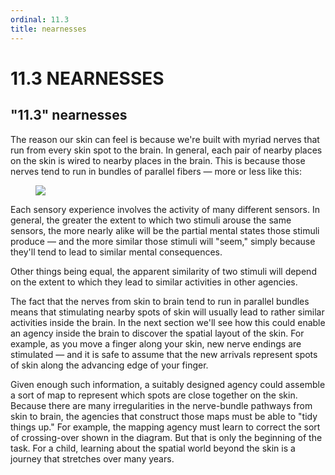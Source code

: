 ```yaml
---
ordinal: 11.3
title: nearnesses
---
```


# 11.3 NEARNESSES

<h2>"11.3" nearnesses</h2>
The reason our skin can feel is because we're built with myriad nerves that run from every skin spot to the brain. In general, each pair of nearby places on the skin is wired to nearby places in the brain. This is because those nerves tend to run in bundles of parallel fibers &mdash; more or less like this:

<figure><img src="/images/ch11/11-2.png"></img></figure>
Each sensory experience involves the activity of many different sensors. In general, the greater the extent to which two stimuli arouse the same sensors, the more nearly alike will be the partial mental states those stimuli produce &mdash; and the more similar those stimuli will "seem," simply because they'll tend to lead to similar mental consequences.

Other things being equal, the apparent similarity of two stimuli will depend on the extent to which they lead to similar activities in other agencies.

The fact that the nerves from skin to brain tend to run in parallel bundles means that stimulating nearby spots of skin will usually lead to rather similar activities inside the brain. In the next section we'll see how this could enable an agency inside the brain to discover the spatial layout of the skin. For example, as you move a finger along your skin, new nerve endings are stimulated &mdash; and it is safe to assume that the new arrivals represent spots of skin along the advancing edge of your finger.

Given enough such information, a suitably designed agency could assemble a sort of map to represent which spots are close together on the skin. Because there are many irregularities in the nerve-bundle pathways from skin to brain, the agencies that construct those maps must be able to "tidy things up." For example, the mapping agency must learn to correct the sort of crossing-over shown in the diagram. But that is only the beginning of the task. For a child, learning about the spatial world beyond the skin is a journey that stretches over many years.
